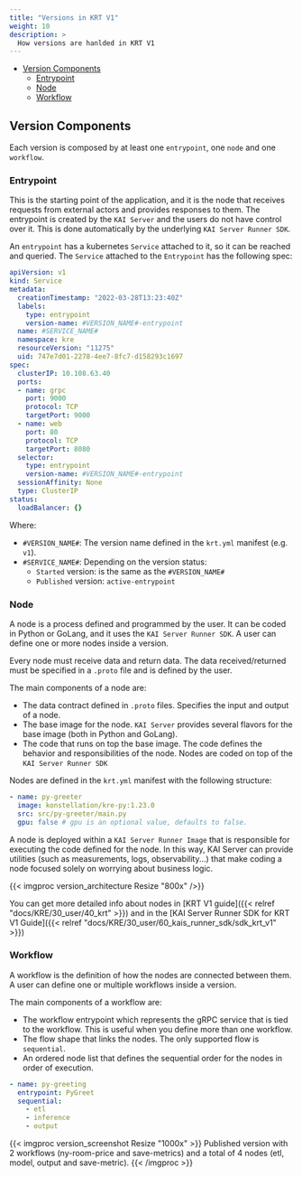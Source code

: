 ```yaml
---
title: "Versions in KRT V1"
weight: 10
description: >
  How versions are hanlded in KRT V1
---
```


- [Version Components](#version-components)
  - [Entrypoint](#entrypoint)
  - [Node](#node)
  - [Workflow](#workflow)

## Version Components

Each version is composed by at least one `entrypoint`, one `node` and one `workflow`.

### Entrypoint

This is the starting point of the application, and it is the node that receives requests from
external actors and provides responses to them.
The entrypoint is created by the `KAI Server` and the users do not have control over it.
This is done automatically by the underlying `KAI Server Runner SDK`.

An `entrypoint` has a kubernetes `Service` attached to it, so it can be reached and queried.
The `Service` attached to the `Entrypoint` has the following spec:

```yml
apiVersion: v1
kind: Service
metadata:
  creationTimestamp: "2022-03-28T13:23:40Z"
  labels:
    type: entrypoint
    version-name: #VERSION_NAME#-entrypoint
  name: #SERVICE_NAME#
  namespace: kre
  resourceVersion: "11275" 
  uid: 747e7d01-2278-4ee7-8fc7-d158293c1697 
spec:
  clusterIP: 10.108.63.40
  ports:
  - name: grpc
    port: 9000
    protocol: TCP
    targetPort: 9000
  - name: web
    port: 80
    protocol: TCP
    targetPort: 8080
  selector:
    type: entrypoint
    version-name: #VERSION_NAME#-entrypoint
  sessionAffinity: None
  type: ClusterIP
status:
  loadBalancer: {}   
```

Where:

- `#VERSION_NAME#`: The version name defined in the `krt.yml` manifest (e.g. `v1`).
- `#SERVICE_NAME#`: Depending on the version status:
  - `Started` version: is the same as the `#VERSION_NAME#`
  - `Published` version: `active-entrypoint`

### Node

A node is a process defined and programmed by the user. It can be coded in Python or GoLang,
and it uses the `KAI Server Runner SDK`.
A user can define one or more nodes inside a version.

Every node must receive data and return data. The data received/returned must be specified in a
`.proto` file and is defined by the user.

The main components of a node are:

- The data contract defined in `.proto` files. Specifies the input and output of a node.
- The base image for the node. `KAI Server` provides several flavors for the base image
  (both in Python and GoLang).
- The code that runs on top the base image. The code defines the behavior and responsibilities of
  the node. Nodes are coded on top of the `KAI Server Runner SDK`

Nodes are defined in the `krt.yml` manifest with the following structure:

```yml
- name: py-greeter
  image: konstellation/kre-py:1.23.0
  src: src/py-greeter/main.py
  gpu: false # gpu is an optional value, defaults to false.
```

A node is deployed within a `KAI Server Runner Image` that is responsible for executing the
code defined for the node.
In this way, KAI Server can provide utilities (such as measurements, logs, observability...)
that make coding a node focused solely on worrying about business logic.

{{< imgproc version_architecture Resize "800x" />}}

You can get more detailed info about nodes in [KRT V1 guide]({{< relref "docs/KRE/30_user/40_krt" >}})
and in the [KAI Server Runner SDK for KRT V1 Guide]({{< relref "docs/KRE/30_user/60_kais_runner_sdk/sdk_krt_v1" >}})

### Workflow

A workflow is the definition of how the nodes are connected between them.
A user can define one or multiple workflows inside a version.

The main components of a workflow are:

- The workflow entrypoint which represents the gRPC service that is tied to the workflow.
  This is useful when you define more than one workflow.
- The flow shape that links the nodes. The only supported flow is `sequential`.
- An ordered node list that defines the sequential order for the nodes in order of execution.

```yml
- name: py-greeting
  entrypoint: PyGreet
  sequential:
    - etl
    - inference
    - output
```

{{< imgproc version_screenshot Resize "1000x" >}}
Published version with 2 workflows (ny-room-price and save-metrics) and a total of 4 nodes
(etl, model, output and save-metric).
{{< /imgproc >}}
